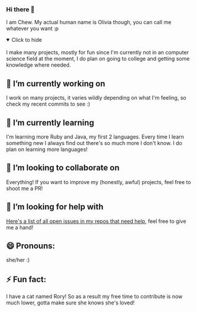 ### Hi there 👋

I am Chew. My actual human name is Olivia though, you can call me whatever you want :p

<details open>
<summary>Click to hide</summary>
<br>
I make many projects, mostly for fun since I'm currently not in an computer science field at the moment, I do plan on going to college and getting some knowledge where needed.

## 🔭 I’m currently working on

I work on many projects, it varies wildly depending on what I'm feeling, so check my recent commits to see :)

## 🌱 I’m currently learning

I'm learning more Ruby and Java, my first 2 languages. Every time I learn something new I always find out there's so much more I don't know. I do plan on learning more languages!

## 👯 I’m looking to collaborate on

Everything! If you want to improve my (honestly, awful) projects, feel free to shoot me a PR!

## 🤔 I’m looking for help with

[Here's a list of all open issues in my repos that need help](https://github.com/issues?q=is%3Aissue+is%3Aopen+user%3AChew+archived%3Afalse+sort%3Aupdated-desc+label%3A"help+wanted"), feel free to give me a hand!

## 😄 Pronouns:

she/her :)

## ⚡ Fun fact:

I have a cat named Rory! So as a result my free time to contribute is now much lower, gotta make sure she knows she's loved!

</details>

